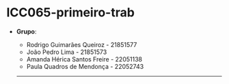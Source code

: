# ICC065-primeiro-trab
* **Grupo**:
  * Rodrigo Guimarães Queiroz - 21851577
  * João Pedro Lima - 21851573
  * Amanda Hérica Santos Freire - 22051138
  * Paula Quadros de Mendonça - 22052743

  ***
  
  